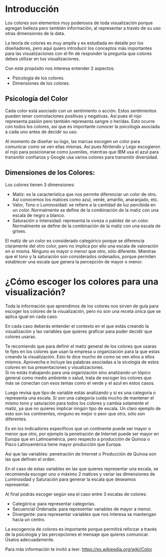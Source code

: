 ﻿
# Introducción 
Los colores son elementos muy poderosos de toda visualización porque agregan belleza pero también información, 
al representar a través de su uso otras dimensiones de la data. 

La teoría de colores es muy amplia y es estudiada en detalle por los diseñadores, pero aquí quiero introducir los 
conceptos más importantes para las visualizaciones con el fin de responder la pregunta que colores debes utilizar en tus visualizaciones. 

Con este propósito nos interesa entender 2 aspectos: 

- Psicología de los colores. 
- Dimensiones de los colores. 

## Psicología del Color

Cada color está asociado con un sentimiento o acción. Estos sentimientos pueden tener connotaciones positivas y negativas. Así pues el rojo representa pasión pero también representa sangre o heridas. 
Esto ocurre con todos los colores, así que es importante conocer la psicología asociada a cada uno antes de decidir su uso. 

Al momento de diseñar su logo, las marcas escogen un color para comunicar como se ven ellas mismas. Así pues Nintendo y Lego escogieron el rojo para posicionarse como juveniles, 
mientras que IBM usa el azul para transmitir confianza y Google usa varios colores para transmitir diversidad. 


## Dimensiones de los Colores: 
Los colores tienen 3 dimensiones: 

- Matiz: es la característica que nos permite diferenciar un color de otro. Así conocemos los matices como azul, verde, amarillo, anaranjado, etc. 
- Valor, Tono o Luminosidad: se refiere a la cantidad de luz percibida en un color. Normalmente se define de la combinación de la matiz con una escala de negro a blanco. 
- Saturación o Intensidad: representa la viveza o palidez de un color. Normalmente se define de la combinación de la matiz con una escala de grises.


El matiz de un color es considerado categórico porque se diferencia claramente del otro color, pero no implica por ello una escala de valoración en si misma. Ninguno es mayor o menor que otro, sólo diferente. 
Mientras que el tono y la saturación son considerados ordenados, porque permiten establecer una escala que genera la percepción de mayor o menor. 


# ¿Cómo escoger los colores para una visualización?

Toda la información que aprendimos de los colores nos sirven de guía para escoger los colores de la visualización, pero no son una receta única que se aplica igual en cada caso. 

En cada caso deberás entender el contexto en el que estás creando la visualización y las variables que quieres graficar para poder decidir que colores usaras. 

Te recomiendo que para definir el matiz general de los colores que usaras te fijes en los colores que usan la empresa u organización para la que estas creando la visualización. 
Esto te dice mucho de como se ven ellos a ellos mismos. Aprovecha e incluye las palabras asociadas a la sicología de estos colores en tus presentaciones y visualizaciones.  
Si no estás trabajando para una organización sino analizando un tópico general como medio ambiente o salud, trata de escoger los colores que más se conectan con esos temas como el verde y el azul en estos casos. 

Luego revisa que tipo de variable estás analizando y si es una categoría o representa una escala. Si son una categoría cuida mucho de mantener el mismo tono y saturación 
para todos los colores y cambia solamente el matiz, ya que no quieres implicar ningún tipo de escala. 
Un claro ejemplo de esto son los continentes, ninguno es mejor o peor que otro, sólo son diferentes. 

Es en los indicadores específicos que un continente puede ser mayor o menor que otro, por ejemplo la penetración de Internet puede ser mayor en Europa que en Latinoamérica, 
pero respecto a producción de Quinoa o Pisco Latinoamérica tiene mayor producción que Europa. 

Asi que las variables: penetración de Internet o Producción de Quinoa son las que definen el orden. 

En el caso de estas variables en las que quieres representar una escala, se recomienda escoger uno o máximo 2 matices y variar las dimensiones de Luminosidad y Saturación 
para generar la escala que deseamos representar.  

Al final podrás escoger según sea el caso entre 3 escalas de colores: 

- Categórica: para representar categorías. 
- Secuencial Ordenada: para representar variables de mayor a menor. 
- Divergente: para representar variables que nos interesa se mantengan hacia un centro. 

La escogencia de colores es importante porque permitirá reforzar a través de la psicología y las percepciones el mensaje que quieres comunicar. Úsalos adecuadamente. 

Para más información te invitó a leer: https://es.wikipedia.org/wiki/Color

